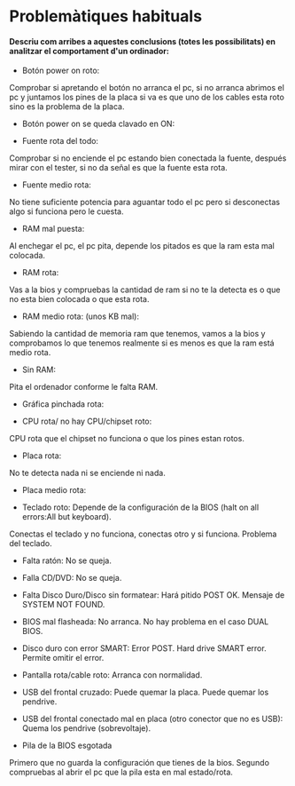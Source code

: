 # Problemàtiques habituals
#### Descriu com arribes a aquestes conclusions (totes les possibilitats) en analitzar el comportament d'un ordinador:

- Botón power on roto:

Comprobar si apretando el botón no arranca el pc, si no arranca abrimos el pc y juntamos los pines de la placa si va es que uno de los cables esta roto sino es la problema de la placa.

- Botón power on se queda clavado en ON:
 
- Fuente rota del todo:

Comprobar si no enciende el pc estando bien conectada la fuente, después mirar con el tester, si no da señal es que la fuente esta rota.

- Fuente medio rota:

No tiene suficiente potencia para aguantar todo el pc pero si desconectas algo si funciona pero le cuesta.

- RAM mal puesta:

Al enchegar el pc, el pc pita, depende los pitados es que la ram esta mal colocada. 

- RAM rota:

Vas a la bios y compruebas la cantidad de ram si no te la detecta es o que no esta bien colocada o que esta rota.

- RAM medio rota: (unos KB mal):

Sabiendo la cantidad de memoria ram que tenemos, vamos a la bios y comprobamos lo que tenemos realmente si es menos es que la ram está medio rota.

- Sin RAM:

Pita el ordenador conforme le falta RAM. 

- Gráfica pinchada rota:

- CPU rota/ no hay CPU/chipset roto:

CPU rota que el chipset no funciona o que los pines estan rotos.

- Placa rota:

No te detecta nada ni se enciende ni nada.

- Placa medio rota:


- Teclado roto: Depende de la configuración de la BIOS (halt on all errors:All but keyboard).

Conectas el teclado y no funciona, conectas otro y si funciona. Problema del teclado.

- Falta ratón: No se queja.

- Falla CD/DVD: No se queja.
- Falta Disco Duro/Disco sin formatear: Hará pitido POST OK. Mensaje de SYSTEM NOT FOUND.
- BIOS mal flasheada: No arranca. No hay problema en el caso DUAL BIOS.
- Disco duro con error SMART: Error POST. Hard drive SMART error. Permite omitir el error.
- Pantalla rota/cable roto: Arranca con normalidad.
- USB del frontal cruzado: Puede quemar la placa. Puede quemar los pendrive.
- USB del frontal conectado mal en placa (otro conector que no es USB): Quema los pendrive (sobrevoltaje).

- Pila de la BIOS esgotada

Primero que no guarda la configuración que tienes de la bios. 
Segundo compruebas al abrir el pc que la pila esta en mal estado/rota.






